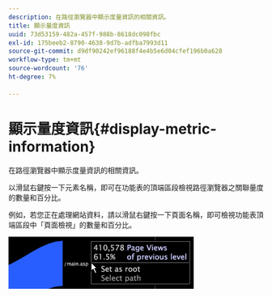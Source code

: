 ```yaml
---
description: 在路徑瀏覽器中顯示度量資訊的相關資訊。
title: 顯示量度資訊
uuid: 73d53159-482a-457f-988b-8618dc098fbc
exl-id: 175beeb2-8790-4638-9d7b-adfba7993d11
source-git-commit: d9df90242ef96188f4e4b5e6d04cfef196b0a628
workflow-type: tm+mt
source-wordcount: '76'
ht-degree: 7%

---
```


# 顯示量度資訊{#display-metric-information}

在路徑瀏覽器中顯示度量資訊的相關資訊。

以滑鼠右鍵按一下元素名稱，即可在功能表的頂端區段檢視路徑瀏覽器之關聯量度的數量和百分比。

例如，若您正在處理網站資料，請以滑鼠右鍵按一下頁面名稱，即可檢視功能表頂端區段中「頁面檢視」的數量和百分比。

![](assets/vis_PathBrowser_info.png)
